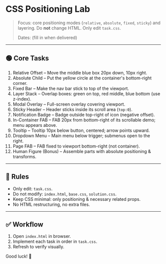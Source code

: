 # CSS Positioning Lab

> Focus: core positioning modes (`relative`, `absolute`, `fixed`, `sticky`) and layering. Do **not** change HTML. Only edit `task.css`.
>
> Dates: (fill in when delivered)

---

## 🟢 Core Tasks

1. Relative Offset – Move the middle blue box 20px down, 10px right.
2. Absolute Child – Put the yellow circle at the container's bottom-right corner.
3. Fixed Bar – Make the nav bar stick to top of the viewport.
4. Layer Stack – Overlap boxes: green on top, red middle, blue bottom (use z-index).
5. Modal Overlay – Full-screen overlay covering viewport.
6. Sticky Header – Header sticks inside its scroll area (`top:0`).
7. Notification Badge – Badge outside top-right of icon (negative offset).
8. In-Container FAB – FAB 20px from bottom-right of its scrollable demo; menu appears above.
9. Tooltip – Tooltip 10px below button, centered; arrow points upward.
10. Dropdown Menu – Main menu below trigger; submenus open to the right.
11. Page FAB – FAB fixed to viewport bottom-right (not container).
12. Human Figure (Bonus) – Assemble parts with absolute positioning & transforms.

---

## 🔧 Rules

- Only edit: `task.css`.
- Do not modify: `index.html`, `base.css`, `solution.css`.
- Keep CSS minimal: only positioning & necessary related props.
- No HTML restructuring, no extra files.

---

## ✅ Workflow

1. Open `index.html` in browser.
2. Implement each task in order in `task.css`.
3. Refresh to verify visually.

Good luck! 🎯
